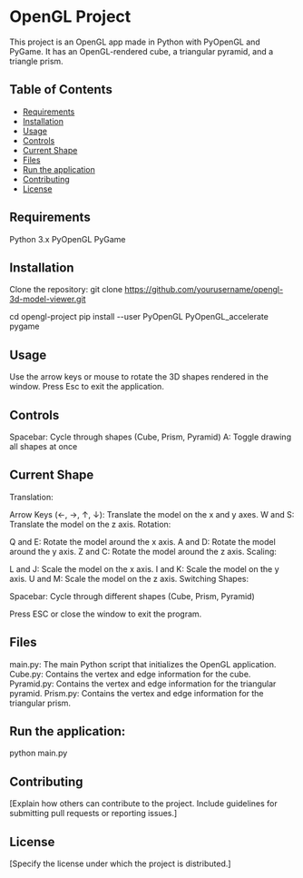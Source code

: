 # OpenGL Project

This project is an OpenGL app made in Python with PyOpenGL and PyGame. It has an OpenGL-rendered cube, a triangular pyramid, and a triangle prism.

## Table of Contents
- [Requirements](#requirements)
- [Installation](#installation)
- [Usage](#usage)
- [Controls](#controls)
- [Current Shape](#currentShape)
- [Files](#files)
- [Run the application](#runApp)
- [Contributing](#contributing)
- [License](#license)

## Requirements
Python 3.x
PyOpenGL
PyGame

## Installation

Clone the repository:
git clone https://github.com/yourusername/opengl-3d-model-viewer.git

cd opengl-project
pip install --user PyOpenGL PyOpenGL_accelerate pygame

## Usage

Use the arrow keys or mouse to rotate the 3D shapes rendered in the window.
Press Esc to exit the application.

## Controls
Spacebar: Cycle through shapes (Cube, Prism, Pyramid)
A: Toggle drawing all shapes at once

## Current Shape
Translation:

Arrow Keys (←, →, ↑, ↓): Translate the model on the x and y axes.
W and S: Translate the model on the z axis.
Rotation:

Q and E: Rotate the model around the x axis.
A and D: Rotate the model around the y axis.
Z and C: Rotate the model around the z axis.
Scaling:

L and J: Scale the model on the x axis.
I and K: Scale the model on the y axis.
U and M: Scale the model on the z axis.
Switching Shapes:

Spacebar: Cycle through different shapes (Cube, Prism, Pyramid)

Press ESC or close the window to exit the program.

## Files
main.py: The main Python script that initializes the OpenGL application.
Cube.py: Contains the vertex and edge information for the cube.
Pyramid.py: Contains the vertex and edge information for the triangular pyramid.
Prism.py: Contains the vertex and edge information for the triangular prism.

## Run the application:
python main.py

## Contributing

[Explain how others can contribute to the project. Include guidelines for submitting pull requests or reporting issues.]


## License

[Specify the license under which the project is distributed.]
